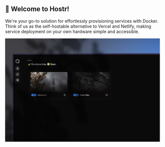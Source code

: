 ## 👋 Welcome to Hostr!

We're your go-to solution for effortlessly provisioning services with Docker. Think of us as the self-hostable alternative to Vercel and Netlify, making service deployment on your own hardware simple and accessible.

![preview](./assets/preview.png)